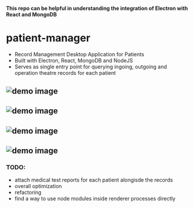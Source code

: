 #### This repo can be helpful in understanding the integration of Electron with React and MongoDB

# patient-manager
- Record Management Desktop Application for Patients
- Built with Electron, React, MongoDB and NodeJS
- Serves as single entry point for querying ingoing, outgoing and operation theatre records for each patient

![demo image](https://i.ibb.co/Q8xLhdB/Untitled.png)
------------------------------------

![demo image](https://i.ibb.co/Df8B1yH/Untitled.png)
------------------------------------


![demo image](https://i.ibb.co/swfVkPT/Untitled.png)
------------------------------------

![demo image](https://i.ibb.co/zxyLv6C/Untitled.png)
------------------------------------


### TODO:
- attach medical test reports for each patient alongisde the records
- overall optimization
- refactoring
- find a way to use node modules inside renderer processes directly
